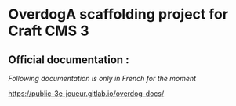 
# OverdogA scaffolding project for Craft CMS 3

## Official documentation :
_Following documentation is only in French for the moment_

https://public-3e-joueur.gitlab.io/overdog-docs/

